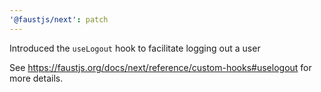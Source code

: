 ```yaml
---
'@faustjs/next': patch
---
```


Introduced the `useLogout` hook to facilitate logging out a user

See https://faustjs.org/docs/next/reference/custom-hooks#uselogout for more details.
